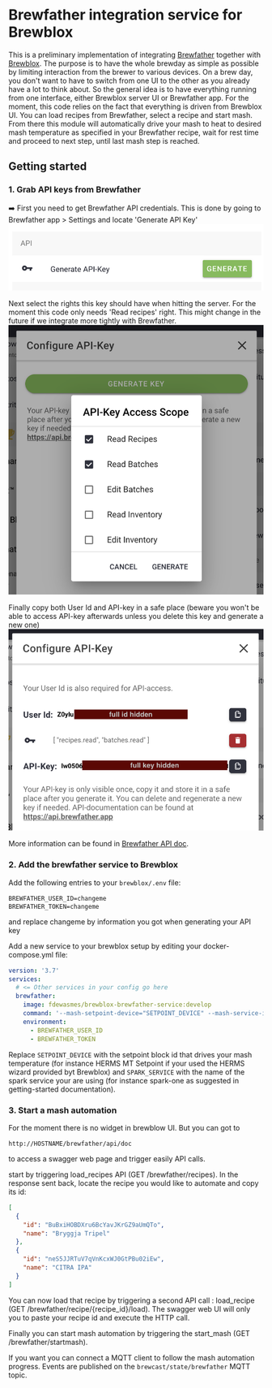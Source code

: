 # Brewfather integration service for Brewblox

This is a preliminary implementation of integrating [Brewfather](https://brewfather.app/) together with [Brewblox](https://www.brewblox.com/).
The purpose is to have the whole brewday as simple as possible by limiting interaction from the brewer to various devices. On a brew day, you don't want to have to switch from one UI to the other as you already have a lot to think about. So the general idea is to have everything running from one interface, either Brewblox server UI or Brewfather app. For the moment, this code relies on the fact that everything is driven from Brewblox UI.
You can load recipes from Brewfather, select a recipe and start mash.
From there this module will automatically drive your mash to heat to desired mash temperature as specified in your Brewfather recipe, wait for rest time and proceed to next step, until last mash step is reached.

## Getting started

### 1. Grab API keys from Brewfather
:arrow_right: First you need to get Brewfather API credentials. This is done by going to Brewfather app > Settings and locate 'Generate API Key'
![Generate API Key screenshot](docs/API-key-generate-screenshot.png)

Next select the rights this key should have when hitting the server. For the moment this code only needs 'Read recipes' right. This might change in the future if we integrate more tightly with Brewfather.
![Manage API Key rights screenshot](docs/API-key-rights-screenshot.png)

Finally copy both User Id and API-key in a safe place (beware you won't be able to access API-key afterwards unless you delete this key and generate a new one)
![get API Key information screenshot](docs/API-key-information-screenshot.png)

More information can be found in [Brewfather API doc](https://docs.brewfather.app/api).

### 2. Add the brewfather service to Brewblox
Add the following entries to your `brewblox/.env` file:

```
BREWFATHER_USER_ID=changeme
BREWFATHER_TOKEN=changeme
```
and replace changeme by information you got when generating your API key

Add a new service to your brewblox setup by editing your docker-compose.yml file:

```yml
version: '3.7'
services:
  # <= Other services in your config go here
  brewfather:
    image: fdewasmes/brewblox-brewfather-service:develop
    command: '--mash-setpoint-device="SETPOINT_DEVICE" --mash-service-id=SPARK_SERVICE'
    environment:
      - BREWFATHER_USER_ID
      - BREWFATHER_TOKEN
```

Replace `SETPOINT_DEVICE` with the setpoint block id that drives your mash temperature (for instance HERMS MT Setpoint if your used the  HERMS wizard provided byt Brewblox) and `SPARK_SERVICE` with the name of the spark service your are using (for instance spark-one as suggested in getting-started documentation).

### 3. Start a mash automation
For the moment there is no widget in brewblow UI. But you can got to 

```
http://HOSTNAME/brewfather/api/doc
```

to access a swagger web page and trigger easily API calls.

start by triggering load_recipes API (GET /brewfather/recipes). In the response sent back, locate the recipe you would like to automate and copy its id:

```json
[
  {
    "id": "BuBxiHOBDXru6BcYavJKrGZ9aUmQTo",
    "name": "Bryggja Tripel"
  },
  {
    "id": "neS5JJRTuV7qVnKcxWJ0GtPBu02iEw",
    "name": "CITRA IPA"
  }
]
```

You can now load that recipe by triggering a second API call : load_recipe (GET /brewfather/recipe/{recipe_id}/load). The swagger web UI will only you to paste your recipe id and execute the HTTP call.

Finally you can start mash automation by triggering the start_mash (GET /brewfather/startmash).

If you want you can connect a MQTT client to follow the mash automation progress. Events are published on the `brewcast/state/brewfather` MQTT topic.
